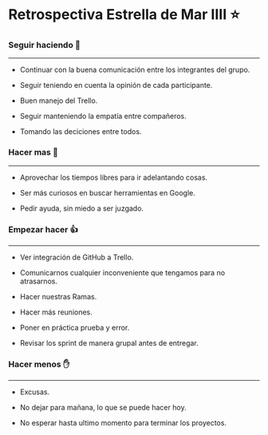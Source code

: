 # Retrospectiva Estrella de Mar IIII :star:

### Seguir haciendo  :clap:

---
* Continuar con la buena comunicación entre los integrantes del grupo.

* Seguir teniendo en cuenta la opinión de cada participante.

* Buen manejo del Trello.

* Seguir manteniendo la empatía entre compañeros.

* Tomando las deciciones entre todos.

### Hacer mas  :muscle:

---
* Aprovechar los tiempos libres para ir adelantando cosas.

* Ser más curiosos en buscar herramientas en Google.

* Pedir ayuda, sin miedo a ser juzgado.

### Empezar hacer  :+1:

---
* Ver integración de GitHub a Trello.

* Comunicarnos cualquier inconveniente que tengamos para no atrasarnos.

* Hacer nuestras Ramas.

* Hacer más reuniones.

* Poner en práctica prueba y error.

* Revisar los sprint de manera grupal antes de entregar.

### Hacer menos  :hand:

---
* Excusas.

* No dejar para mañana, lo que se puede hacer hoy.

* No esperar hasta ultimo momento para terminar los proyectos.



